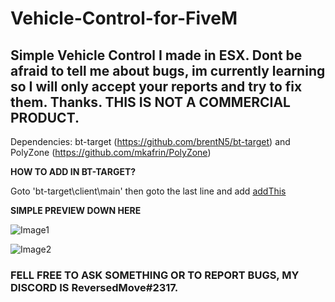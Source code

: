 # Vehicle-Control-for-FiveM
## Simple Vehicle Control I made in ESX. Dont be afraid to tell me about bugs, im currently learning so I will only accept your reports and try to fix them. Thanks. THIS IS NOT A COMMERCIAL PRODUCT.

Dependencies: bt-target (https://github.com/brentN5/bt-target) and PolyZone (https://github.com/mkafrin/PolyZone)

**HOW TO ADD IN BT-TARGET?**

Goto 'bt-target\client\main' then goto the last line and add [addThis](https://github.com/ReversedMove/Vehicle-Control-for-FiveM/blob/main/addThis.lua)

**SIMPLE PREVIEW DOWN HERE**

![Image1](https://i.imgur.com/YmBssXx.png)

![Image2](https://i.imgur.com/cdTb3Sw.png)


### FELL FREE TO ASK SOMETHING OR TO REPORT BUGS, MY DISCORD IS ReversedMove#2317.
